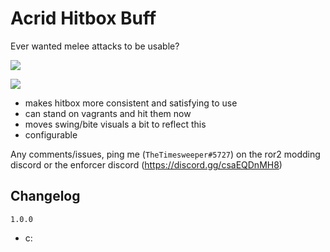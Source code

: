 # Acrid Hitbox Buff
Ever wanted melee attacks to be usable?

[![](https://i.imgur.com/tTLmpZM.png)]()

[![](https://i.imgur.com/KggqzLe.png)]()

- makes hitbox more consistent and satisfying to use
- can stand on vagrants and hit them now
- moves swing/bite visuals a bit to reflect this
- configurable

Any comments/issues, ping me (`TheTimesweeper#5727`) on the ror2 modding discord or the enforcer discord (https://discord.gg/csaEQDnMH8)

## Changelog
`1.0.0`
- c: